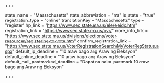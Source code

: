 +++

state_name = "Massachusetts"
state_abbreviation = "ma"
is_state = "true"
registration_type = "online"
translationKey = "Massachusetts"
type = "register"
hp_link = "https://www.sec.state.ma.us/ele/eleidx.htm"
registration_link = "https://www.sec.state.ma.us/ovr/"
more_info_link = "https://www.sec.state.ma.us/divisions/elections/voter-resources/registering-to-vote.htm"
confirm_registration_link = "https://www.sec.state.ma.us/VoterRegistrationSearch/MyVoterRegStatus.aspx"
default_ip_deadline = "10 araw bago ang Araw ng Eleksyon"
default_online_deadline = "10 araw bago ang Araw ng Eleksyon"
default_mail_postmarked_deadline = "Dapat na naka-postmark  10 araw bago ang Araw ng Eleksyon"

+++